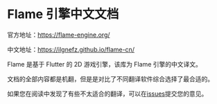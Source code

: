 # Flame 引擎中文文档

官方地址：https://flame-engine.org/

中文地址：https://ilgnefz.github.io/flame-cn/

Flame 是基于 Flutter 的 2D 游戏引擎，该库为 Flame 引擎的中文译文。

文档的全部内容都是机翻，但是是对比了不同翻译软件综合选择了最合适的。

如果您在阅读中发现了有些不太适合的翻译，可以在[issues](https://github.com/ilgnefz/flame-cn/issues)提交您的意见。
